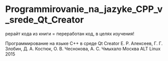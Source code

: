 # Programmirovanie_na_jazyke_CPP_v_srede_Qt_Creator

рерайт кода из книги =  переработан код, в целях изучения!

Программирование на языке С++ в среде Qt Creator Е. Р. Алексеев, Г. Г. Злобин, Д. А. Костюк, О. В. Чеснокова, А. С. Чмыхало Москва ALT Linux 2015



